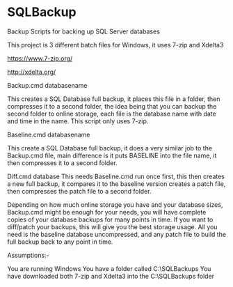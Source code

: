 # SQLBackup
Backup Scripts for backing up SQL Server databases

This project is 3 different batch files for Windows, it uses 7-zip and Xdelta3

https://www.7-zip.org/

http://xdelta.org/

Backup.cmd databasename

This creates a SQL Database full backup, it places this file in a folder, then compresses it to a second folder, the idea being that you can backup the second folder to online storage, each file is the database name with date and time in the name. This script only uses 7-zip.

Baseline.cmd databasename 

This create a SQL Database full backup, it does a very similar job to the Backup.cmd file, main difference is it puts BASELINE into the file name, it then compresses it to a second folder.

Diff.cmd database
This needs Baseline.cmd run once first, this then creates a new full backup, it compares it to the baseline version creates a patch file, then compresses the patch file to a second folder.

Depending on how much online storage you have and your database sizes, Backup.cmd might be enough for your needs, you will have complete copies of your database backups for many points in time. If you want to diff/patch your backups, this will give you the best storage usage. All you need is the baseline database uncompressed, and any patch file to build the full backup back to any point in time.

Assumptions:-

You are running Windows
You have a folder called C:\SQLBackups
You have downloaded both 7-zip and Xdelta3 into the C:\SQLBackups folder






